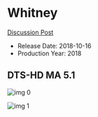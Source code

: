 # Whitney

[Discussion Post](https://www.avsforum.com/threads/bass-eq-for-filtered-movies.2995212/post-57857100)

* Release Date: 2018-10-16
* Production Year: 2018

## DTS-HD MA 5.1

![img 0](https://i.imgur.com/ye3PaHR.jpg)

![img 1](https://i.imgur.com/V7NWHj6.png)

